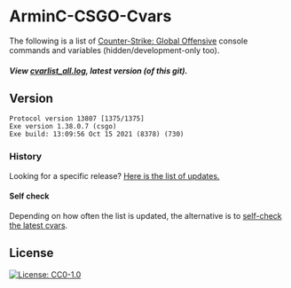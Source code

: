 # ArminC-CSGO-Cvars

The following is a list of [Counter-Strike: Global Offensive](https://steamdb.info/app/730/patchnotes/) console commands and variables (hidden/development-only too).

##### View [cvarlist_all.log](https://github.com/ArmynC/ArminC-CSGO-Cvars/blob/master/cvarlist_all.log), latest version (of this git).

## Version

```
Protocol version 13807 [1375/1375]
Exe version 1.38.0.7 (csgo)
Exe build: 13:09:56 Oct 15 2021 (8378) (730)
```

### History

Looking for a specific release? [Here is the list of updates.](https://github.com/ArmynC/ArminC-CSGO-Cvars/commits/master/cvarlist_all.log)

#### Self check

Depending on how often the list is updated, the alternative is to [self-check the latest cvars](https://github.com/saul/csgo-cvar-unhide). 

## License
[![License: CC0-1.0](https://img.shields.io/badge/License-CC0%201.0-lightgrey.svg)](https://tldrlegal.com/license/creative-commons-cc0-1.0-universal)